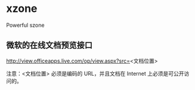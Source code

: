xzone
=====

Powerful szone


微软的在线文档预览接口
----
http://view.officeapps.live.com/op/view.aspx?src=<文档位置>

注意：<文档位置> 必须是编码的 URL，并且文档在 Internet 上必须是可公开访问的。